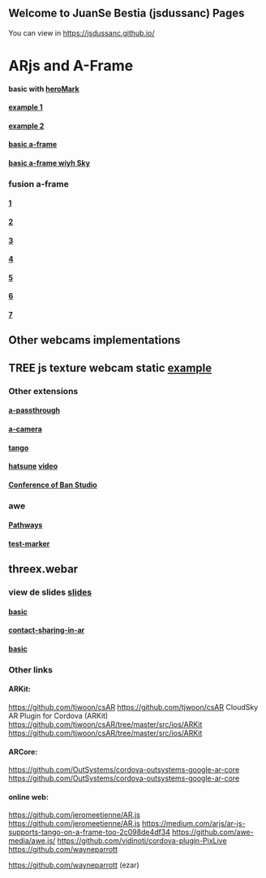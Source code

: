 ## Welcome to JuanSe Bestia (jsdussanc) Pages
You can view in https://jsdussanc.github.io/

# ARjs and A-Frame 
#### basic with [heroMark](https://github.com/jeromeetienne/AR.js/blob/master/README.md) 
#### [example 1](https://jsdussanc.github.io/arjs/)
#### [example 2](https://brash-feels.glitch.me/)
#### [basic a-frame](https://jsdussanc.github.io/arjs/2.html)
#### [basic a-frame wiyh Sky](https://spangle-search.glitch.me/)
### fusion a-frame 
#### [1](https://jsdussanc.github.io/arjs/3.html) 
#### [2](https://jsdussanc.github.io/arjs/4.html) 
#### [3](https://jsdussanc.github.io/arjs/5.html) 
#### [4](https://jsdussanc.github.io/arjs/6.html) 
#### [5](https://jsdussanc.github.io/arjs/7.html)
#### [6](https://jsdussanc.github.io/arjs/8.html)
#### [7](https://jsdussanc.github.io/arjs/8.html)

## Other webcams implementations 
## TREE js texture webcam static [example](https://stemkoski.github.io/Three.js/Webcam-Motion-Detection-Texture.html)
### Other extensions
#### [a-passthrough](https://jsdussanc.github.io/arjs/9.html)
#### [a-camera](https://jsdussanc.github.io/arjs/a-camera/)
#### [tango](https://jsdussanc.github.io/arjs/tango.html)
#### [hatsune](https://jsdussanc.github.io/arjs/htasune/) [video](https://www.youtube.com/watch?time_continue=58&v=ObVR2mOM-3Y)
#### [Conference of Ban Studio](https://evs-studio.glitch.me/)

### awe
#### [Pathways](https://jsdussanc.github.io/awe/pathways/)
#### [test-marker](https://jsdussanc.github.io/awe/test-marker/)

## threex.webar
### view de slides [slides](http://jeromeetienne.github.io/slides/augmentedrealitywiththreejs/)
#### [basic](https://jeromeetienne.github.io/threex.webar/examples/basic.html)
#### [contact-sharing-in-ar](https://jeromeetienne.github.io/threex.webar/examples/data-visualization-histogram3d.html)
#### [basic](https://jeromeetienne.github.io/threex.webar/examples/contact-sharing-in-ar.html)

### Other links

#### ARKit:
https://github.com/tjwoon/csAR
https://github.com/tjwoon/csAR
CloudSky AR Plugin for Cordova (ARKit)
https://github.com/tjwoon/csAR/tree/master/src/ios/ARKit
https://github.com/tjwoon/csAR/tree/master/src/ios/ARKit
#### ARCore:
https://github.com/OutSystems/cordova-outsystems-google-ar-core
https://github.com/OutSystems/cordova-outsystems-google-ar-core
#### online web:
https://github.com/jeromeetienne/AR.js
https://github.com/jeromeetienne/AR.js
https://medium.com/arjs/ar-js-supports-tango-on-a-frame-too-2c098de4df34
https://github.com/awe-media/awe.js/
https://github.com/vidinoti/cordova-plugin-PixLive
https://github.com/wayneparrott

https://github.com/wayneparrott (ezar)